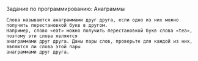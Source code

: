 Задание по программированию: Анаграммы

	Слова называются анаграммами друг друга, если одно из них можно получить перестановкой букв в другом. 
	Например, слово «eat» можно получить перестановкой букв слова «tea», поэтому эти слова являются 
	анаграммами друг друга. Даны пары слов, проверьте для каждой из них, являются ли слова этой пары 
	анаграммами друг друга.